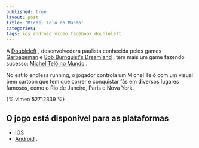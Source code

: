 ```yaml
---
published: true
layout: post
title: 'Michel Teló no Mundo'
categories: 
tags: ios android video facebook doubleleft
---
```

A <a href="https://www.facebook.com/doubleleft" target="_blank">Doubleleft</a>
, desenvolvedora paulista conhecida pelos games <a href="http://doubleleft.com/garbageman/" target="_blank">Garbageman</a>
 e <a href="http://bbdreamland.com/" target="_blank">Bob Burnquist's Dreamland</a>
, tem mais um game fazendo sucesso: <a href="http://playmicheltelo.com/" target="_blank">Michel Teló no Mundo</a>
.




No estilo endless running, o jogador controla um Michel Teló com um visual bem cartoon que tem que correr e conquistar fãs em diversos lugares famosos, como o Rio de Janeiro, Paris e Nova York.

{% vimeo 52712339 %}
## O jogo está disponível para as plataformas
<ul>
	<li><a href="https://itunes.apple.com/app/michel-telo-no-mundo/id592034934?ls=1&amp;mt=8" target="_blank">iOS</a>
</li>
	<li><a href="https://play.google.com/store/apps/details?id=com.doubleleft.teloworld" target="_blank">Android</a>
.</li>
</ul>